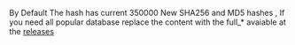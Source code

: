 By Default The hash has current 350000 New SHA256 and MD5 hashes , If you need all popular database replace the content with the full_* avaiable at the <a href= "https://github.com/Whitecat18/Mavoc-Antivirus/releases/tag/v1.1.0" > releases </a>
